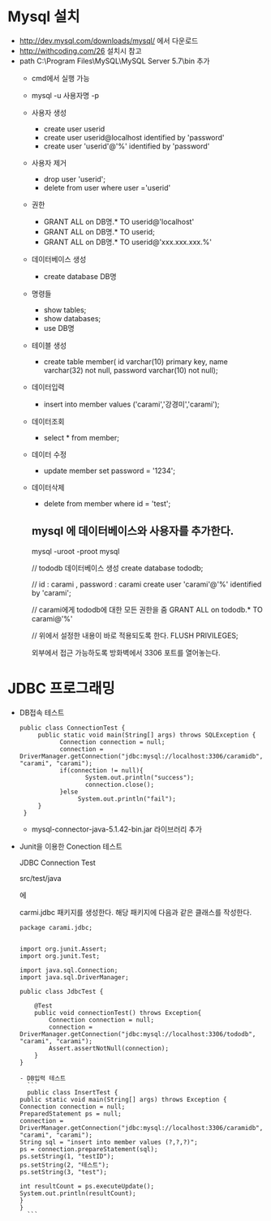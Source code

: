 #  Mysql 설치
- http://dev.mysql.com/downloads/mysql/ 에서 다운로드   
- http://withcoding.com/26 설치시 참고
- path C:\Program Files\MySQL\MySQL Server 5.7\bin 추가
  - cmd에서 실행 가능
  - mysql -u 사용자명  -p   

  - 사용자 생성
     - create user userid
     - create user userid@localhost identified by 'password'
     - create user 'userid'@'%' identified by 'password'
  - 사용자 제거
    - drop user 'userid';
    - delete from user where user ='userid'
  - 권한
    - GRANT ALL on DB명.* TO userid@'localhost'
    - GRANT ALL on DB명.* TO userid;
    - GRANT ALL on DB명.* TO userid@'xxx.xxx.xxx.%'
  - 데이터베이스 생성
    - create database DB명

  - 명령들
    - show tables;
    - show databases;
    - use DB명

  - 테이블 생성
    - create table member(
id varchar(10) primary key,
name varchar(32) not null,
password varchar(10) not null);

  - 데이터입력
    - insert into member values ('carami','강경미','carami');
  - 데이터조회
    - select * from member;
  - 데이터 수정
    - update member set password = '1234';
  - 데이터삭제
    - delete from member where id = 'test';

    ## mysql 에 데이터베이스와 사용자를 추가한다.

    mysql -uroot -proot mysql

    // tododb 데이터베이스 생성
    create database tododb;

    // id : carami , password : carami
    create user 'carami'@'%' identified by 'carami';

    // carami에게 tododb에 대한 모든 권한을 줌
    GRANT ALL on tododb.* TO carami@'%'

    // 위에서 설정한 내용이 바로 적용되도록 한다.
    FLUSH PRIVILEGES;

    외부에서 접근 가능하도록 방화벽에서 3306 포트를 열어놓는다.

# JDBC 프로그래밍
- DB접속 테스트
  ```
  public class ConnectionTest {
	   public static void main(String[] args) throws SQLException {
		     Connection connection = null;		
		     connection = DriverManager.getConnection("jdbc:mysql://localhost:3306/caramidb", "carami", "carami");
		     if(connection != null){
			        System.out.println("success");
			        connection.close();
		     }else
			      System.out.println("fail");						
	   }
   }
  ```
  - mysql-connector-java-5.1.42-bin.jar 라이브러리 추가



- Junit을 이용한 Conection 테스트

    JDBC Connection Test

    src/test/java

    에

    carmi.jdbc 패키지를 생성한다. 해당 패키지에 다음과 같은 클래스를 작성한다.

    ```
    package carami.jdbc;


    import org.junit.Assert;
    import org.junit.Test;

    import java.sql.Connection;
    import java.sql.DriverManager;

    public class JdbcTest {

    	@Test
    	public void connectionTest() throws Exception{
    		Connection connection = null;
    		connection = DriverManager.getConnection("jdbc:mysql://localhost:3306/tododb", "carami", "carami");
    		Assert.assertNotNull(connection);
    	}
    }

    - DB입력 테스트
      ```
      public class InsertTest {
  public static void main(String[] args) throws Exception {
    Connection connection = null;
    PreparedStatement ps = null;
    connection = DriverManager.getConnection("jdbc:mysql://localhost:3306/caramidb", "carami", "carami");
    String sql = "insert into member values (?,?,?)";
    ps = connection.prepareStatement(sql);
    ps.setString(1, "testID");
    ps.setString(2, "테스트");
    ps.setString(3, "test");

    int resultCount = ps.executeUpdate();		
    System.out.println(resultCount);
  }
  }
      ```
